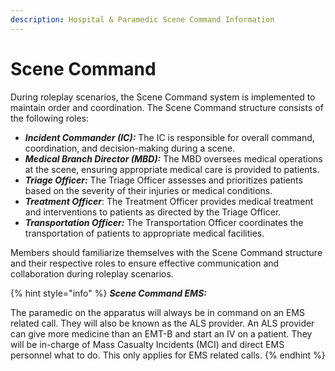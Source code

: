 ```yaml
---
description: Hospital & Paramedic Scene Command Information
---
```


# Scene Command

During roleplay scenarios, the Scene Command system is implemented to maintain order and coordination. The Scene Command structure consists of the following roles:

* _**Incident Commander (IC):**_ The IC is responsible for overall command, coordination, and decision-making during a scene.
* _**Medical Branch Director (MBD):**_ The MBD oversees medical operations at the scene, ensuring appropriate medical care is provided to patients.
* _**Triage Officer:**_ The Triage Officer assesses and prioritizes patients based on the severity of their injuries or medical conditions.
* _**Treatment Officer**_: The Treatment Officer provides medical treatment and interventions to patients as directed by the Triage Officer.
* _**Transportation Officer:**_ The Transportation Officer coordinates the transportation of patients to appropriate medical facilities.

Members should familiarize themselves with the Scene Command structure and their respective roles to ensure effective communication and collaboration during roleplay scenarios.

{% hint style="info" %}
_**Scene Command EMS:**_

The paramedic on the apparatus will always be in command on an EMS related call. They will also be known as the ALS provider. An ALS provider can give more medicine than an EMT-B and start an IV on a patient. They will be in-charge of Mass Casualty Incidents (MCI) and direct EMS personnel what to do. This only applies for EMS related calls.
{% endhint %}
